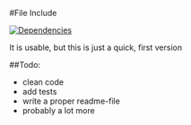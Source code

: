 #File Include

[![Dependencies](https://david-dm.org/leanderd/npm-file-include.svg)](https://david-dm.org/leanderd/npm-file-include)

It is usable, but this is just a quick, first version

##Todo:
- clean code
- add tests
- write a proper readme-file
- probably a lot more
